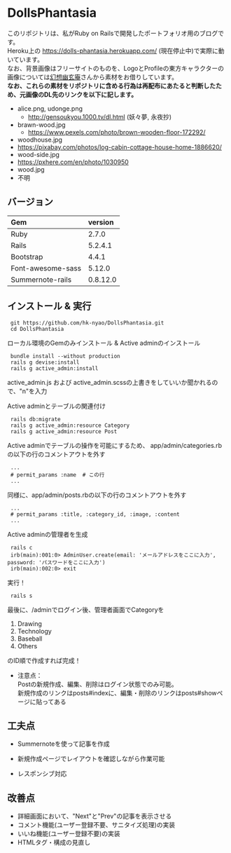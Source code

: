 # DollsPhantasia

このリポジトリは、私がRuby on Railsで開発したポートフォリオ用のブログです。<br>
Heroku上の https://dolls-phantasia.herokuapp.com/ (現在停止中)で実際に動いています。<br>
なお、背景画像はフリーサイトのものを、LogoとProfileの東方キャラクターの画像については[幻想幽玄庵](http://gensoukyou.1000.tv/index.html)さんから素材をお借りしています。<br>
**なお、これらの素材をリポジトリに含める行為は再配布にあたると判断したため、元画像のDL先のリンクを以下に記します。**
- alice.png, udonge.png
  - http://gensoukyou.1000.tv/dl.html (妖々夢, 永夜抄)
- brawn-wood.jpg
  - https://www.pexels.com/photo/brown-wooden-floor-172292/
- woodhouse.jpg
 - https://pixabay.com/photos/log-cabin-cottage-house-home-1886620/
- wood-side.jpg
 - https://pxhere.com/en/photo/1030950
- wood.jpg
 - 不明

## バージョン
  | Gem               | version  |
  |:------------------|:---------|
  | Ruby              | 2.7.0    |
  | Rails             | 5.2.4.1  |
  | Bootstrap         | 4.4.1    |
  | Font-awesome-sass | 5.12.0   |
  | Summernote-rails  | 0.8.12.0 |

## インストール & 実行
```
 git https://github.com/hk-nyao/DollsPhantasia.git
 cd DollsPhantasia
```
ローカル環境のGemのみインストール & Active adminのインストール
```
 bundle install --without production
 rails g devise:install
 rails g active_admin:install
 ```
active_admin.js および active_admin.scssの上書きをしていいか聞かれるので、"n"を入力

Active adminとテーブルの関連付け
```
 rails db:migrate
 rails g active_admin:resource Category
 rails g active_admin:resource Post
```

Active adminでテーブルの操作を可能にするため、
app/admin/categories.rbの以下の行のコメントアウトを外す
```
 ...
 # permit_params :name  # この行
 ...
```

同様に、app/admin/posts.rbの以下の行のコメントアウトを外す
```
 ...
 # permit_params :title, :category_id, :image, :content
 ...
```

Active adminの管理者を生成
```
 rails c
 irb(main):001:0> AdminUser.create(email: 'メールアドレスをここに入力', password: 'パスワードをここに入力')
 irb(main):002:0> exit
```


実行！
```
 rails s
```

最後に、/adminでログイン後、管理者画面でCategoryを
  1. Drawing
  2. Technology
  3. Baseball
  4. Others

のID順で作成すれば完成！<br>
* 注意点：<br>
 Postの新規作成、編集、削除はログイン状態でのみ可能。<br>
 新規作成のリンクはposts#indexに、編集・削除のリンクはposts#showページに貼ってある

## 工夫点
  * Summernoteを使って記事を作成
   - 新規作成ページでレイアウトを確認しながら作業可能
  * レスポンシブ対応

## 改善点
  * 詳細画面において、"Next"と"Prev"の記事を表示させる
  * コメント機能(ユーザー登録不要、サニタイズ処理)の実装
  * いいね機能(ユーザー登録不要)の実装
  * HTMLタグ・構成の見直し
